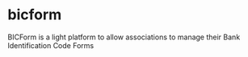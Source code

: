 # bicform
BICForm is a light platform to allow associations to manage their Bank Identification Code Forms
